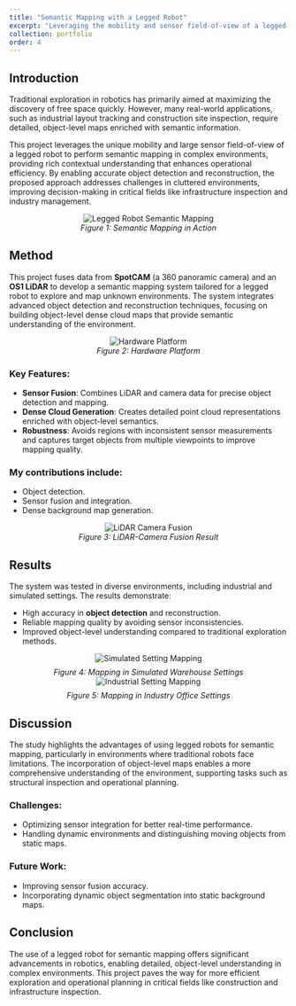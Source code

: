 ```yaml
---
title: "Semantic Mapping with a Legged Robot"
excerpt: "Leveraging the mobility and sensor field-of-view of a legged robot to perform semantic mapping in industry office environments. <br/><img src='../images/semantic_mapping/industrial_setting.png'>"
collection: portfolio
order: 4
---
```


## Introduction

Traditional exploration in robotics has primarily aimed at maximizing the discovery of free space quickly. However, many real-world applications, such as industrial layout tracking and construction site inspection, require detailed, object-level maps enriched with semantic information. 

This project leverages the unique mobility and large sensor field-of-view of a legged robot to perform semantic mapping in complex environments, providing rich contextual understanding that enhances operational efficiency. By enabling accurate object detection and reconstruction, the proposed approach addresses challenges in cluttered environments, improving decision-making in critical fields like infrastructure inspection and industry management.

<figure style="text-align: center;">
  <img src="../../images/semantic_mapping/semantic_map_illustration.png" alt="Legged Robot Semantic Mapping" style="max-width: 100%; margin: 0 auto;" />
  <figcaption style="font-style: italic;">Figure 1: Semantic Mapping in Action</figcaption>
</figure>


## Method

This project fuses data from **SpotCAM** (a 360 panoramic camera) and an **OS1 LiDAR** to develop a semantic mapping system tailored for a legged robot to explore and map unknown environments. The system integrates advanced object detection and reconstruction techniques, focusing on building object-level dense cloud maps that provide semantic understanding of the environment.
<figure style="text-align: center;">
  <img src="../../images/semantic_mapping/hardware_platform.png" alt="Hardware Platform" style="max-width: 100%; margin: 0 auto;" />
  <figcaption style="font-style: italic;">Figure 2: Hardware Platform</figcaption>
</figure>

### Key Features:
- **Sensor Fusion**: Combines LiDAR and camera data for precise object detection and mapping.
- **Dense Cloud Generation**: Creates detailed point cloud representations enriched with object-level semantics.
- **Robustness**: Avoids regions with inconsistent sensor measurements and captures target objects from multiple viewpoints to improve mapping quality.

### My contributions include:
- Object detection.
- Sensor fusion and integration.
- Dense background map generation.

<figure style="text-align: center;">
  <img src="../../images/semantic_mapping/lidar_cam_fusion.png" alt="LiDAR Camera Fusion" style="max-width: 100%; margin: 0 auto;" />
  <figcaption style="font-style: italic;">Figure 3: LiDAR-Camera Fusion Result</figcaption>
</figure>


## Results

The system was tested in diverse environments, including industrial and simulated settings. The results demonstrate:
- High accuracy in **object detection** and reconstruction.
- Reliable mapping quality by avoiding sensor inconsistencies.
- Improved object-level understanding compared to traditional exploration methods.

<figure style="text-align: center; margin: 0;">
  <img src="../../images/semantic_mapping/simulated_setting.png" alt="Simulated Setting Mapping" style="max-width: 100%; margin: 0 auto;" />
  <figcaption style="font-style: italic; margin-top: 8px;">Figure 4: Mapping in Simulated Warehouse Settings</figcaption>
</figure>

<figure style="text-align: center; margin: 0;">
  <img src="../../images/semantic_mapping/industrial_setting.png" alt="Industrial Setting Mapping" style="max-width: 100%; margin: 0 auto;" />
  <figcaption style="font-style: italic; margin-top: 8px;">Figure 5: Mapping in Industry Office Settings</figcaption>
</figure>


## Discussion

The study highlights the advantages of using legged robots for semantic mapping, particularly in environments where traditional robots face limitations. The incorporation of object-level maps enables a more comprehensive understanding of the environment, supporting tasks such as structural inspection and operational planning.

### Challenges:
- Optimizing sensor integration for better real-time performance.
- Handling dynamic environments and distinguishing moving objects from static maps.

### Future Work:
- Improving sensor fusion accuracy.
- Incorporating dynamic object segmentation into static background maps.


## Conclusion

The use of a legged robot for semantic mapping offers significant advancements in robotics, enabling detailed, object-level understanding in complex environments. This project paves the way for more efficient exploration and operational planning in critical fields like construction and infrastructure inspection.
